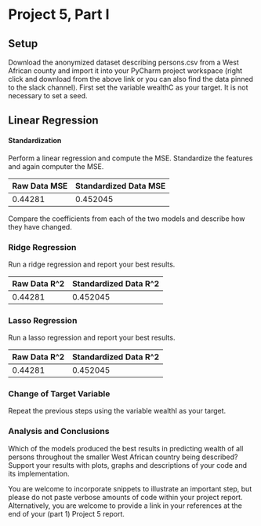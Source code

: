 # Project 5, Part I

## Setup 

Download the anonymized dataset describing persons.csv from a West African county and import it into your PyCharm project workspace (right click and download from the above link or you can also find the data pinned to the slack channel). First set the variable wealthC as your target. It is not necessary to set a seed.

## Linear Regression



#### Standardization
Perform a linear regression and compute the MSE. Standardize the features and again computer the MSE. 

|Raw Data MSE|Standardized Data MSE|
|---|---|
|0.44281|0.452045|

Compare the coefficients from each of the two models and describe how they have changed.



### Ridge Regression

Run a ridge regression and report your best results.

|Raw Data R^2|Standardized Data R^2|
|---|---|
|0.44281|0.452045|

### Lasso Regression

Run a lasso regression and report your best results.

|Raw Data R^2|Standardized Data R^2|
|---|---|
|0.44281|0.452045|

### Change of Target Variable

Repeat the previous steps using the variable wealthI as your target.

### Analysis and Conclusions

Which of the models produced the best results in predicting wealth of all persons throughout the smaller West African country being described? Support your results with plots, graphs and descriptions of your code and its implementation. 

You are welcome to incorporate snippets to illustrate an important step, but please do not paste verbose amounts of code within your project report. Alternatively, you are welcome to provide a link in your references at the end of your (part 1) Project 5 report.
